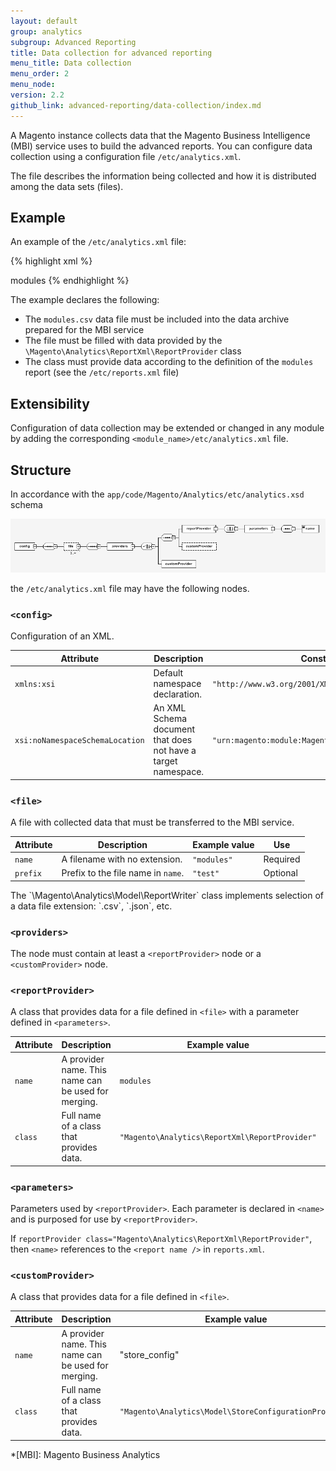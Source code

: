 ```yaml
---
layout: default
group: analytics
subgroup: Advanced Reporting
title: Data collection for advanced reporting
menu_title: Data collection
menu_order: 2
menu_node:
version: 2.2
github_link: advanced-reporting/data-collection/index.md
---
```


A Magento instance collects data that the Magento Business Intelligence (MBI) service uses to build the advanced reports. You can configure data collection using a configuration file `/etc/analytics.xml`.

The file describes the information being collected and how it is distributed among the data sets (files).

## Example

An example of the `/etc/analytics.xml` file:

{% highlight xml %}
<?xml version="1.0"?>
<!--
/**
 * Copyright © 2013-2017 Magento, Inc. All rights reserved.
 * See COPYING.txt for license details.
 */
-->
<config xmlns:xsi="http://www.w3.org/2001/XMLSchema-instance" xsi:noNamespaceSchemaLocation="urn:magento:module:Magento_Analytics:etc/analytics.xsd">
    <file name="modules">
        <providers>
            <reportProvider name="modules" class="Magento\Analytics\ReportXml\ReportProvider">
                <parameters>
                    <name>modules</name>
                </parameters>
            </reportProvider>
        </providers>
    </file>
</config>
{% endhighlight %}

The example declares the following:

*   The `modules.csv` data file must be included into the data archive prepared for the MBI service
*   The file must be filled with data provided by the `\Magento\Analytics\ReportXml\ReportProvider` class
*   The class must provide data according to the definition of the `modules` report (see the `/etc/reports.xml` file)

## Extensibility

Configuration of data collection may be extended or changed in any module by adding the corresponding `<module_name>/etc/analytics.xml` file.

## Structure

In accordance with the `app/code/Magento/Analytics/etc/analytics.xsd` schema

![analytics.xsd schema](guides/v2.2/advanced-reporting/data-collection/images/analytics_xsd.png)

the `/etc/analytics.xml` file may have the following nodes.

### `<config>`

Configuration of an XML.

|Attribute|Description|Constant value|Use|
|---|---|---|---|
|`xmlns:xsi`|Default namespace declaration.|`"http://www.w3.org/2001/XMLSchema-instance"`|Required|
|`xsi:noNamespaceSchemaLocation`|An XML Schema document that does not have a target namespace.|`"urn:magento:module:Magento_Analytics:etc/reports.xsd"`|Required|

### `<file>`

A file with collected data that must be transferred to the MBI service.

|Attribute|Description|Example value|Use|
|---|---|---|---|
|`name`|A filename with no extension.|`"modules"`|Required|
|`prefix`|Prefix to the file name in `name`.|`"test"`|Optional|

<div class="bs-callout bs-callout-info" id="info" markdown = "1">
The `\Magento\Analytics\Model\ReportWriter` class implements selection of a data file extension: `.csv`, `.json`, etc.
</div>

### `<providers>`

The node must contain at least a `<reportProvider>` node or a `<customProvider>` node.

### `<reportProvider>`

A class that provides data for a file defined in `<file>` with a parameter defined in `<parameters>`.

|Attribute|Description|Example value|Use|
|---|---|---|---|
|`name`|A provider name. This name can be used for merging.|`modules`|Required|
|`class`|Full name of a class that provides data.|`"Magento\Analytics\ReportXml\ReportProvider"`|Required|

### `<parameters>`

Parameters used by `<reportProvider>`. Each parameter is declared in `<name>` and is purposed for use by `<reportProvider>`.

If `reportProvider class="Magento\Analytics\ReportXml\ReportProvider"`, then `<name>` references to the `<report name />` in `reports.xml`.

### `<customProvider>`

A class that provides data for a file defined in `<file>`.

|Attribute|Description|Example value|Use|
|---|---|---|---|
|`name`|A provider name. This name can be used for merging.|"store_config"|Required|
|`class`|Full name of a class that provides data.|`"Magento\Analytics\Model\StoreConfigurationProvider"`|Required|


<!-- LINK DEFINITIONS -->


<!-- ABBREVIATIONS -->
*[MBI]: Magento Business Analytics